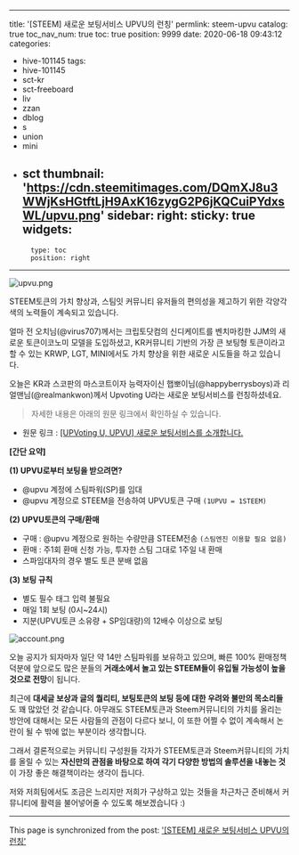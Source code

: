 
---
title: '[STEEM] 새로운 보팅서비스 UPVU의 런칭'
permlink: steem-upvu
catalog: true
toc_nav_num: true
toc: true
position: 9999
date: 2020-06-18 09:43:12
categories:
- hive-101145
tags:
- hive-101145
- sct-kr
- sct-freeboard
- liv
- zzan
- dblog
- s
- union
- mini
- sct
thumbnail: 'https://cdn.steemitimages.com/DQmXJ8u3WWjKsHGtftLjH9AxK16zygG2P6jKQCuiPYdxsWL/upvu.png'
sidebar:
    right:
        sticky: true
widgets:
    -
        type: toc
        position: right
---


![upvu.png](https://cdn.steemitimages.com/DQmXJ8u3WWjKsHGtftLjH9AxK16zygG2P6jKQCuiPYdxsWL/upvu.png)

STEEM토큰의 가치 향상과, 스팀잇 커뮤니티 유저들의 편의성을 제고하기 위한 각양각색의 노력들이 계속되고 있습니다. 

얼마 전 오치님(@virus707)께서는 크립토닷컴의 신디케이트를 벤치마킹한 JJM의 새로운 토큰이코노미 모델을 도입하셨고, KR커뮤니티 기반의 가장 큰 보팅형 토큰이라고 할 수 있는 KRWP, LGT, MINI에서도 가치 향상을 위한 새로운 시도들을 하고 있습니다.

오늘은 KR과 스코판의 마스코트이자 능력자이신 햅뽀이님(@happyberrysboys)과 리얼맨님(@realmankwon)께서 Upvoting U라는 새로운 보팅서비스를 런칭하셨네요.

> 자세한 내용은 아래의 원문 링크에서 확인하실 수 있습니다.

- 원문 링크 : [[UPVoting U, UPVU] 새로운 보팅서비스를 소개합니다.](https://steempeak.com/hive-101145/@upvu/upvoting-u-upvu)

**[간단 요약]**

**(1) UPVU로부터 보팅을 받으려면?**
- @upvu 계정에 스팀파워(SP)를 임대
- @upvu 계정으로 STEEM을 전송하여 UPVU토큰 구매 `(1UPVU = 1STEEM)`

**(2) UPVU토큰의 구매/환매**
- 구매 : @upvu 계정으로 원하는 수량만큼 STEEM전송 `(스팀엔진 이용할 필요 없음)`
- 환매 : 주1회 환매 신청 가능, 투자한 스팀 그대로 1주일 내 환매
- 스파임대자의 경우 별도 토큰 분배 없음

**(3) 보팅 규칙**
- 별도 필수 태그 입력 불필요
- 매일 1회 보팅 (0시~24시)
- 지분(UPVU토큰 소유량 + SP임대량)의 12배수 이상으로 보팅 

![account.png](https://cdn.steemitimages.com/DQmTDXTiK8umaGDWAbVdGyEuNUovHYDRM2JtJZVgdPoWRX2/account.png)

오늘 공지가 되자마자 일단 약 14만 스팀파워를 보유하고 있으며, 빠른 100% 환매정책 덕분에 앞으로도 많은 분들의 **거래소에서 놀고 있는 STEEM들이 유입될 가능성이 높을 것으로 전망**이 됩니다.

최근에 **대세글 보상과 글의 퀄리티, 보팅토큰의 보팅 등에 대한 우려와 불만의 목소리들**도 꽤 많았던 것 같습니다. 아무래도 STEEM토큰과 Steem커뮤니티의 가치를 올리는 방안에 대해서는 모든 사람들의 관점이 다르다 보니, 이 또한 어쩔 수 없이 계속해서 논란이 될 수 밖에 없는 부분이라 생각합니다.

그래서 결론적으로는 커뮤니티 구성원들 각자가 STEEM토큰과 Steem커뮤니티의 가치를 올릴 수 있는 **자신만의 관점을 바탕으로 하여 각기 다양한 방법의 솔루션을 내놓는 것**이 가장 좋은 해결책이라는 생각이 듭니다.

저와 저희팀에서도 조금은 느리지만 저희가 구상하고 있는 것들을 차근차근 준비해서 커뮤니티에 활력을 불어넣어줄 수 있도록 해보겠습니다 :)

- - -

This page is synchronized from the post: ['[STEEM] 새로운 보팅서비스 UPVU의 런칭'](https://steemit.com/@donekim/steem-upvu)
